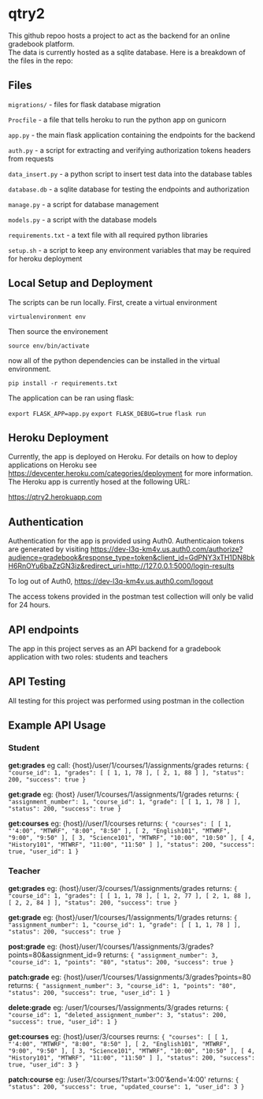 # qtry2
This github repoo hosts a project to act as the backend for an online gradebook platform.  
The data is currently hosted as a sqlite database.  Here is a breakdown of the files in the repo:

## Files

`migrations/` - files for flask database migration

`Procfile` - a file that tells heroku to run the python app on gunicorn

`app.py` - the main flask application containing the endpoints for the backend

`auth.py` - a script for extracting and verifying authorization tokens headers from requests

`data_insert.py` - a python script to insert test data into the database tables

`database.db` - a sqlite database for testing the endpoints and authorization

`manage.py` - a script for database management

`models.py` -  a script with the database models

`requirements.txt` - a text file with all required python libraries

`setup.sh` - a script to keep any environment variables that may be required for heroku deployment


## Local Setup and Deployment
The scripts can be run locally.  First, create a virtual environment

`virtualenvironment env`

Then source the environement

`source env/bin/activate`

now all of the python dependencies can be installed in the virtual environment.

`pip install -r requirements.txt`

The application can be ran using flask:

`export FLASK_APP=app.py`
`export FLASK_DEBUG=true`
`flask run`

## Heroku Deployment
Currently, the app is deployed on Heroku.  For details on how to deploy applications on Heroku see https://devcenter.heroku.com/categories/deployment for more information.
The Heroku app is currently hosed at the following URL:

https://qtry2.herokuapp.com

## Authentication
Authentication for the app is provided using Auth0.  Authenticaion tokens are generated by visiting https://dev-l3q-km4v.us.auth0.com/authorize?audience=gradebook&response_type=token&client_id=GdPNY3xTH1DN8bkH6RnOYu6baZzGN3iz&redirect_uri=http://127.0.0.1:5000/login-results

To log out of Auth0, https://dev-l3q-km4v.us.auth0.com/logout

The access tokens provided in the postman test collection will only be valid for 24 hours.

## API endpoints
The app in this project serves as an API backend for a gradebook application with two roles: students and teachers


## API Testing
All testing for this project was performed using postman in the collection 


## Example API Usage
### Student
**get:grades**
eg call: {host}/user/1/courses/1/assignments/grades
returns: `{
    "course_id": 1,
    "grades": [
        [
            1,
            1,
            78
        ],
        [
            2,
            1,
            88
        ]
    ],
    "status": 200,
    "success": true
}`

**get:grade**
eg: {host} /user/1/courses/1/assignments/1/grades
returns: `{
    "assignment_number": 1,
    "course_id": 1,
    "grade": [
        [
            1,
            1,
            78
        ]
    ],
    "status": 200,
    "success": true
}`

**get:courses**
eg: {host}//user/1/courses
returns: `{
    "courses": [
        [
            1,
            "'4:00",
            "MTWRF",
            "8:00",
            "8:50"
        ],
        [
            2,
            "English101",
            "MTWRF",
            "9:00",
            "9:50"
        ],
        [
            3,
            "Science101",
            "MTWRF",
            "10:00",
            "10:50"
        ],
        [
            4,
            "History101",
            "MTWRF",
            "11:00",
            "11:50"
        ]
    ],
    "status": 200,
    "success": true,
    "user_id": 1
}`

### Teacher
**get:grades**
eg: {host}/user/3/courses/1/assignments/grades
returns: `{
    "course_id": 1,
    "grades": [
        [
            1,
            1,
            78
        ],
        [
            1,
            2,
            77
        ],
        [
            2,
            1,
            88
        ],
        [
            2,
            2,
            84
        ]
    ],
    "status": 200,
    "success": true
}`

**get:grade**
eg: {host}/user/1/courses/1/assignments/1/grades
returns: `{
    "assignment_number": 1,
    "course_id": 1,
    "grade": [
        [
            1,
            1,
            78
        ]
    ],
    "status": 200,
    "success": true
}`

**post:grade**
eg: {host}/user/1/courses/1/assignments/3/grades?points=80&assignment_id=9
returns: `{
    "assignment_number": 3,
    "course_id": 1,
    "points": "80",
    "status": 200,
    "success": true
}`

**patch:grade**
eg: {host}/user/1/courses/1/assignments/3/grades?points=80
returns: `{
    "assignment_number": 3,
    "course_id": 1,
    "points": "80",
    "status": 200,
    "success": true,
    "user_id": 1
}`

**delete:grade**
eg: /user/1/courses/1/assignments/3/grades
returns: `{
    "course_id": 1,
    "deleted_assignment_number": 3,
    "status": 200,
    "success": true,
    "user_id": 1
}`

**get:courses**
eg: {host}/user/3/courses
reurns: `{
    "courses": [
        [
            1,
            "'4:00",
            "MTWRF",
            "8:00",
            "8:50"
        ],
        [
            2,
            "English101",
            "MTWRF",
            "9:00",
            "9:50"
        ],
        [
            3,
            "Science101",
            "MTWRF",
            "10:00",
            "10:50"
        ],
        [
            4,
            "History101",
            "MTWRF",
            "11:00",
            "11:50"
        ]
    ],
    "status": 200,
    "success": true,
    "user_id": 3
}`

**patch:course**
eg: /user/3/courses/1?start='3:00'&end='4:00'
returns: `{
    "status": 200,
    "success": true,
    "updated_course": 1,
    "user_id": 3
}`







